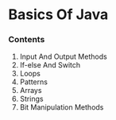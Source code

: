# Basics Of Java
<h3>Contents</h3>
<OL>
  
  <LI>Input And Output Methods</LI>
    <LI>If-else And Switch</LI>
    <LI>Loops</LI>
    <LI>Patterns</LI>
    <LI>Arrays</LI>
    <LI>Strings</LI>
    <LI>Bit Manipulation Methods</LI>
  
</OL>
